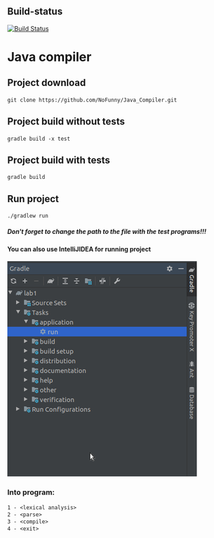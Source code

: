 ## Build-status
[![Build Status](https://travis-ci.org/NoFunny/Java_Compiler.svg?branch=master)](https://travis-ci.org/NoFunny/Java_Compiler)

# Java compiler

## Project download
```
git clone https://github.com/NoFunny/Java_Compiler.git
```

## Project build without tests
```
gradle build -x test
```

## Project build with tests
```
gradle build
```

## Run project 
```
./gradlew run
```

##### Don't forget to change the path to the file with the test programs!!!


#### You can also use IntelliJIDEA for running project
![Image](https://github.com/NoFunny/Java_Compiler/raw/master/src/main/resources/info.jpeg)

### Into program:
```
1 - <lexical analysis>
2 - <parse>
3 - <compile>
4 - <exit>
```
